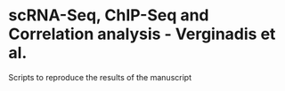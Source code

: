 # scRNA-Seq, ChIP-Seq and Correlation analysis - Verginadis et al.

Scripts to reproduce the results of the manuscript
